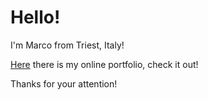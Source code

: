 # Hello! 

I'm Marco from Triest, Italy!

[Here](https://marcocarpona.com) there is my online portfolio, check it out!

Thanks for your attention!
